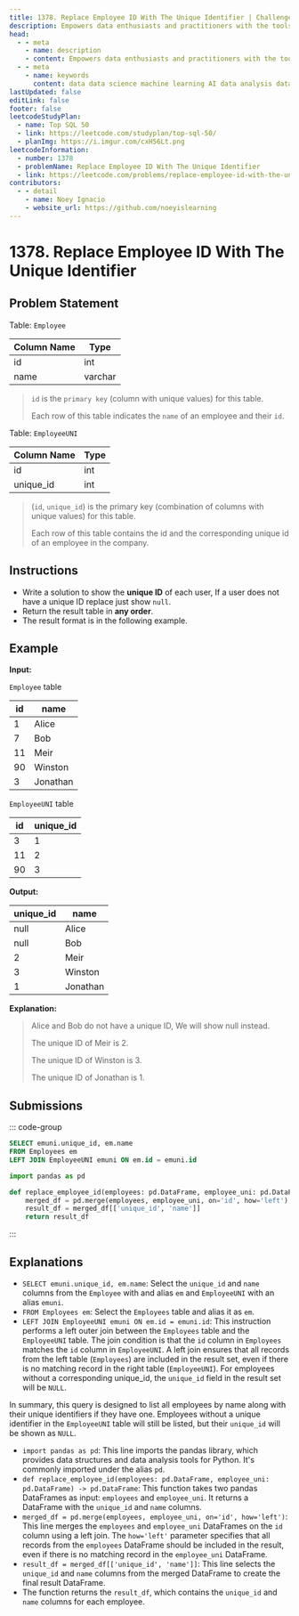 ```yaml
---
title: 1378. Replace Employee ID With The Unique Identifier | Challenges | Cogxen
description: Empowers data enthusiasts and practitioners with the tools and knowledge to unlock the potential of data.
head:
  - - meta
    - name: description
    - content: Empowers data enthusiasts and practitioners with the tools and knowledge to unlock the potential of data.
  - - meta
    - name: keywords
      content: data data science machine learning AI data analysis data-driven data enthusiasts data practitioners
lastUpdated: false
editLink: false
footer: false
leetcodeStudyPlan:
  - name: Top SQL 50
  - link: https://leetcode.com/studyplan/top-sql-50/
  - planImg: https://i.imgur.com/cxH56Lt.png
leetcodeInformation:
  - number: 1378
  - problemName: Replace Employee ID With The Unique Identifier
  - link: https://leetcode.com/problems/replace-employee-id-with-the-unique-identifier/
contributors:
  - - detail
    - name: Noey Ignacio
    - website_url: https://github.com/noeyislearning
---
```


# 1378. Replace Employee ID With The Unique Identifier

## Problem Statement

Table: `Employee`

<ScrollableTableContainer>

| Column Name | Type    |
| ----------- | ------- |
| id          | int     |
| name        | varchar |

</ScrollableTableContainer>

> `id` is the `primary key` (column with unique values) for this table.
>
> Each row of this table indicates the `name` of an employee and their `id`.

Table: `EmployeeUNI`

<ScrollableTableContainer>

| Column Name | Type |
| ----------- | ---- |
| id          | int  |
| unique_id   | int  |

</ScrollableTableContainer>

> (`id`, `unique_id`) is the primary key (combination of columns with unique values) for this table.
>
> Each row of this table contains the id and the corresponding unique id of an employee in the company.

## Instructions

- Write a solution to show the **unique ID** of each user, If a user does not have a unique ID replace just show `null`.
- Return the result table in **any order**.
- The result format is in the following example.

## Example

**Input:**

`Employee` table

<ScrollableTableContainer>

| id  | name     |
| --- | -------- |
| 1   | Alice    |
| 7   | Bob      |
| 11  | Meir     |
| 90  | Winston  |
| 3   | Jonathan |

</ScrollableTableContainer>

`EmployeeUNI` table

<ScrollableTableContainer>

| id  | unique_id |
| --- | --------- |
| 3   | 1         |
| 11  | 2         |
| 90  | 3         |

</ScrollableTableContainer>

**Output:**

<ScrollableTableContainer>

| unique_id | name     |
| --------- | -------- |
| null      | Alice    |
| null      | Bob      |
| 2         | Meir     |
| 3         | Winston  |
| 1         | Jonathan |

</ScrollableTableContainer>

**Explanation:**

> Alice and Bob do not have a unique ID, We will show null instead.
>
> The unique ID of Meir is 2.
>
> The unique ID of Winston is 3.
>
> The unique ID of Jonathan is 1.

## Submissions

::: code-group

```sql [PostgreSQL] :line-numbers
SELECT emuni.unique_id, em.name
FROM Employees em
LEFT JOIN EmployeeUNI emuni ON em.id = emuni.id
```

```python [Pandas] :line-numbers
import pandas as pd

def replace_employee_id(employees: pd.DataFrame, employee_uni: pd.DataFrame) -> pd.DataFrame:
    merged_df = pd.merge(employees, employee_uni, on='id', how='left')
    result_df = merged_df[['unique_id', 'name']]
    return result_df
```

:::

## Explanations

<CustomAccordion title="PostgreSQL" submitted_by="@noeyislearning" submit_website_url="https://github.com/noeyislearning" :collapsed=false>

- `SELECT emuni.unique_id, em.name`: Select the `unique_id` and `name` columns from the `Employee` with and alias `em` and `EmployeeUNI` with an alias `emuni`.
- `FROM Employees em`: Select the `Employees` table and alias it as `em`.
- `LEFT JOIN EmployeeUNI emuni ON em.id = emuni.id`: This instruction performs a left outer join between the `Employees` table and the `EmployeeUNI` table. The join condition is that the `id` column in `Employees` matches the `id` column in `EmployeeUNI`. A left join ensures that all records from the left table (`Employees`) are included in the result set, even if there is no matching record in the right table (`EmployeeUNI`). For employees without a corresponding unique_id, the `unique_id` field in the result set will be `NULL`.

In summary, this query is designed to list all employees by name along with their unique identifiers if they have one. Employees without a unique identifier in the `EmployeeUNI` table will still be listed, but their `unique_id` will be shown as `NULL`.

</CustomAccordion>

<CustomAccordion title="Pandas" submitted_by="@noeyislearning" submit_website_url="https://github.com/noeyislearning">

- `import pandas as pd`: This line imports the pandas library, which provides data structures and data analysis tools for Python. It's commonly imported under the alias `pd`.
- `def replace_employee_id(employees: pd.DataFrame, employee_uni: pd.DataFrame) -> pd.DataFrame`: This function takes two pandas DataFrames as input: `employees` and `employee_uni`. It returns a DataFrame with the `unique_id` and `name` columns.
- `merged_df = pd.merge(employees, employee_uni, on='id', how='left')`: This line merges the `employees` and `employee_uni` DataFrames on the `id` column using a left join. The `how='left'` parameter specifies that all records from the `employees` DataFrame should be included in the result, even if there is no matching record in the `employee_uni` DataFrame.
- `result_df = merged_df[['unique_id', 'name']]`: This line selects the `unique_id` and `name` columns from the merged DataFrame to create the final result DataFrame.
- The function returns the `result_df`, which contains the `unique_id` and `name` columns for each employee.

</CustomAccordion>

